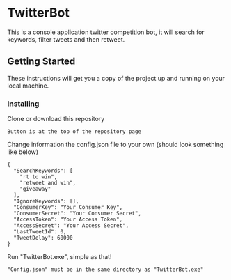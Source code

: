 # TwitterBot

This is a console application twitter competition bot, it will search for keywords, filter tweets and then retweet.

## Getting Started

These instructions will get you a copy of the project up and running on your local machine.

### Installing

Clone or download this repository
```
Button is at the top of the repository page
```

Change information the config.json file to your own (should look something like below)

```
{
  "SearchKeywords": [
    "rt to win",
    "retweet and win",
    "giveaway"
  ],
  "IgnoreKeywords": [],
  "ConsumerKey": "Your Consumer Key",
  "ConsumerSecret": "Your Consumer Secret",
  "AccessToken": "Your Access Token",
  "AccessSecret": "Your Access Secret",
  "LastTweetId": 0,
  "TweetDelay": 60000
}
```

Run "TwitterBot.exe", simple as that!
```
"Config.json" must be in the same directory as "TwitterBot.exe"
```
